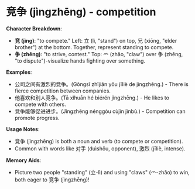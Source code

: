 # **竞争 (jìngzhēng) - competition**

**Character Breakdown**:  
- **竞 (jìng)**: "to compete." Left: 立 (lì, "stand") on top, 兄 (xiōng, "elder brother") at the bottom. Together, represent standing to compete.  
- **争 (zhēng)**: "to strive, contest." Top: 爫 (zhǎo, "claw") over 争 (zhēng, "to dispute")-visualize hands fighting over something.

**Examples**:  
- 公司之间有激烈的竞争。(Gōngsī zhījiān yǒu jīliè de jìngzhēng.) - There is fierce competition between companies.  
- 他喜欢和别人竞争。(Tā xǐhuān hé biérén jìngzhēng.) - He likes to compete with others.  
- 竞争能够促进进步。(Jìngzhēng nénggòu cùjìn jìnbù.) - Competition can promote progress.

**Usage Notes**:  
- 竞争 (jìngzhēng) is both a noun and verb (to compete or competition).  
- Common with words like 对手 (duìshǒu, opponent), 激烈 (jīliè, intense).

**Memory Aids**:  
- Picture two people "standing" (立-lì) and using "claws" (爫-zhǎo) to win, both eager to 竞争 (jìngzhēng)!
